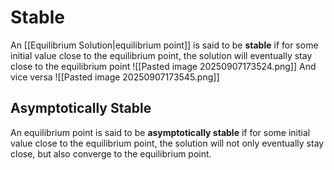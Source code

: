 # Stable
An [[Equilibrium Solution|equilibrium point]] is said to be **stable** if for some initial value close to the equilibrium point, the solution will eventually stay close to the equilibrium point
![[Pasted image 20250907173524.png]]
And vice versa
![[Pasted image 20250907173545.png]]
## Asymptotically Stable
An equilibrium point is said to be **asymptotically stable** if for some initial value close to the equilibrium point, the solution will not only eventually stay close, but also converge to the equilibrium point.
